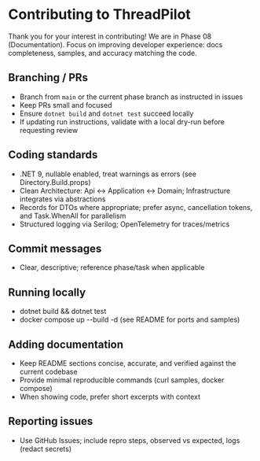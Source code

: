 # Contributing to ThreadPilot

Thank you for your interest in contributing! We are in Phase 08 (Documentation). Focus on improving developer experience: docs completeness, samples, and accuracy matching the code.

## Branching / PRs

- Branch from `main` or the current phase branch as instructed in issues
- Keep PRs small and focused
- Ensure `dotnet build` and `dotnet test` succeed locally
- If updating run instructions, validate with a local dry-run before requesting review

## Coding standards

- .NET 9, nullable enabled, treat warnings as errors (see Directory.Build.props)
- Clean Architecture: Api ↔ Application ↔ Domain; Infrastructure integrates via abstractions
- Records for DTOs where appropriate; prefer async, cancellation tokens, and Task.WhenAll for parallelism
- Structured logging via Serilog; OpenTelemetry for traces/metrics

## Commit messages

- Clear, descriptive; reference phase/task when applicable

## Running locally

- dotnet build && dotnet test
- docker compose up --build -d (see README for ports and samples)

## Adding documentation

- Keep README sections concise, accurate, and verified against the current codebase
- Provide minimal reproducible commands (curl samples, docker compose)
- When showing code, prefer short excerpts with context

## Reporting issues

- Use GitHub Issues; include repro steps, observed vs expected, logs (redact secrets)
